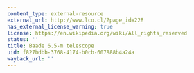 ```yaml
---
content_type: external-resource
external_url: http://www.lco.cl/?page_id=228
has_external_license_warning: true
license: https://en.wikipedia.org/wiki/All_rights_reserved
status: ''
title: Baade 6.5-m telescope
uid: f827bdbb-3768-4174-b0cb-607888b4a24a
wayback_url: ''
---
```


